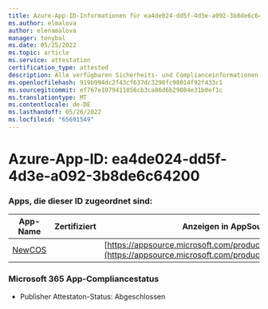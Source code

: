 ```yaml
---
title: Azure-App-ID-Informationen für ea4de024-dd5f-4d3e-a092-3b8de6c64200
ms.author: elmalova
author: elenamalova
manager: tonybal
ms.date: 05/25/2022
ms.topic: article
ms.service: attestation
certification_type: attested
description: Alle verfügbaren Sicherheits- und Complianceinformationen für ea4de024-dd5f-4d3e-a092-3b8de6c64200.
ms.openlocfilehash: 919b994dc2f43cf637dc3298fc98014f92f433c1
ms.sourcegitcommit: ef767e1079411056cb3ca86d6b29084e31b0ef1c
ms.translationtype: MT
ms.contentlocale: de-DE
ms.lasthandoff: 05/26/2022
ms.locfileid: "65691549"
---
```

# <a name="azure-app-id-ea4de024-dd5f-4d3e-a092-3b8de6c64200"></a>Azure-App-ID: ea4de024-dd5f-4d3e-a092-3b8de6c64200


### <a name="apps-associated-with-this-id"></a>Apps, die dieser ID zugeordnet sind:
| **App-Name** | **Zertifiziert** | **Anzeigen in AppSource** |
|--------------|---------------|-----------------------|
| [NewCOS](../forward/WA200001104.md) |  | [https://appsource.microsoft.com/product/office/WA200001104](https://appsource.microsoft.com/product/office/WA200001104) |

### <a name="microsoft-365-app-compliance-status"></a>Microsoft 365 App-Compliancestatus
- Publisher Attestaton-Status: Abgeschlossen
